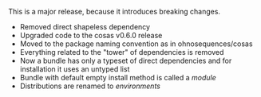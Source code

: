 This is a major release, because it introduces breaking changes.

- Removed direct shapeless dependency
- Upgraded code to the cosas v0.6.0 release
- Moved to the package naming convention as in ohnosequences/cosas
- Everything related to the "tower" of dependencies is removed
- Now a bundle has only a typeset of direct dependencies and for installation it uses an untyped list
- Bundle with default empty install method is called a _module_
- Distributions are renamed to _environments_
